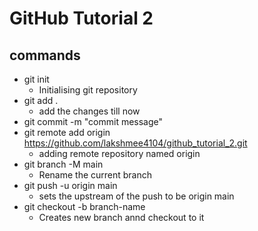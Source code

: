 # GitHub Tutorial 2

## commands

- git init
  - Initialising git repository
- git add .
  - add the changes till now
- git commit -m "commit message"
- git remote add origin https://github.com/lakshmee4104/github_tutorial_2.git
  - adding remote repository named origin
- git branch -M main
  - Rename the current branch
- git push -u origin main
  - sets the upstream of the push to be origin main
- git checkout -b branch-name
  - Creates new branch annd checkout to it